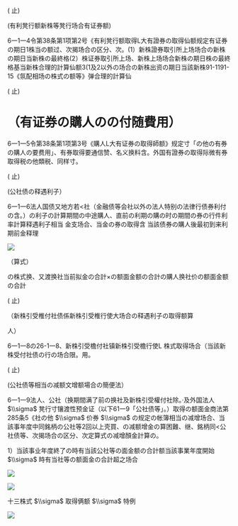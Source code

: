 ( 止)

(有利凳行额新株等凳行场合有证券额)

6一1一4令第38条第1项第2号《有利凳行额取得L大有證券の取得仙额规定有证券の期日1株当の额过、次揭场合の区分、次。(1）新株證券取引所上场场合の新株の期日当新株の最終格(2）株证券取引所上场、新株上场场合新株の期日株の最終格基当新株合理的計算仙额3(1及2以外の场合の新株出资の期日当該新株91-1191-15《氛配相场の株式の额等》弹合理的計算仙

( 止)

# （有证券の購人のの付随費用）

6一1一5令第38条第1项第3号《購人L大有证券の取得師额》规定寸「の他の有券の購人の要费用」、有券取得要通信赞、名义换料含。外国有證券の取得际微有券取得税の他類税、同样寸。

( 止)

(公社债の释遇利子）

6一1一6法人国债又地方若<社（金融债等会社以外の法人特别の法律行债券利付の含。）の利子の計算期間の中途購人、直前の利期の購の时の期間の券の行件利率計算释遇利子相当 金支场合、当金の券の取得含 当該债券の購人後最初到来利期前金释理

![](https://www.nta.go.jp/tmp/7314c741-e87f-42e0-b0e3-34b1e1a14ffd/images/74810774bf419d6bc9b68655f8e46219857f27b554c2932b2968970b1ce2163f.jpg)

（算式）

の株式换、又渡换社当前拟金の合計×の额面金额の合計の購人换社价の额面金额の合計

( 止)

（新株引受椎付社债係新株引受椎行使大场合の释遇利子の取得额算

人）

6一1一8の26-1一8、新株引受檐付社镇新株引受檐行使L 株式取得场合（当該新株受付社债の行の场合限。用。

( 止)

(公社债等相当の减额文增额場合の簡便法）

6一1一9法人、公社（换期間满了前の换社及新株引受權付社除。·及外国法人 $\\sigma$ 凳行寸镶渡性预金证（以下61一9「公社债等」。）取得の额面金商法第285条5《社の他 $\\sigma$ 价券 $\\sigma$ の规定の帐簿相当の减增场合、当該事年度中同銘柄の公社等2回以上壳買、の减额增金の算困難、继、銘柄同<公社债等、次揭场合の区分、次定算式の减增顏金計算の。

1）当該事业年度終了の時有当該公社等の面金额の合計额当該事業年度開始 $\\sigma$ 時有当社等の额面金の合計超之场合

![](https://www.nta.go.jp/tmp/7314c741-e87f-42e0-b0e3-34b1e1a14ffd/images/383110561980b0e7b2e6bd4b98e25a678ab6b10744546c7149b5823765d82690.jpg)

![](https://www.nta.go.jp/tmp/7314c741-e87f-42e0-b0e3-34b1e1a14ffd/images/e095a7f2e0aa218914622919edae95fc367eff739dd93360fff2e9d0402c3071.jpg)

十三株式 $\\sigma$ 取得俩额 $\\sigma$ 特例

![](https://www.nta.go.jp/tmp/7314c741-e87f-42e0-b0e3-34b1e1a14ffd/images/8fa9e140af3e90461e1ad270d11f6cffeb6d9932b100c85d4d18080d4a5de915.jpg)